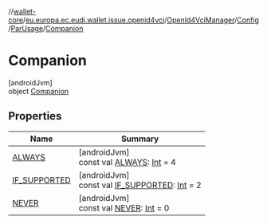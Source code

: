 //[wallet-core](../../../../../../index.md)/[eu.europa.ec.eudi.wallet.issue.openid4vci](../../../../index.md)/[OpenId4VciManager](../../../index.md)/[Config](../../index.md)/[ParUsage](../index.md)/[Companion](index.md)

# Companion

[androidJvm]\
object [Companion](index.md)

## Properties

| Name                                       | Summary                                                                                                                                              |
|--------------------------------------------|------------------------------------------------------------------------------------------------------------------------------------------------------|
| [ALWAYS](-a-l-w-a-y-s.md)                  | [androidJvm]<br>const val [ALWAYS](-a-l-w-a-y-s.md): [Int](https://kotlinlang.org/api/latest/jvm/stdlib/kotlin/-int/index.html) = 4                  |
| [IF_SUPPORTED](-i-f_-s-u-p-p-o-r-t-e-d.md) | [androidJvm]<br>const val [IF_SUPPORTED](-i-f_-s-u-p-p-o-r-t-e-d.md): [Int](https://kotlinlang.org/api/latest/jvm/stdlib/kotlin/-int/index.html) = 2 |
| [NEVER](-n-e-v-e-r.md)                     | [androidJvm]<br>const val [NEVER](-n-e-v-e-r.md): [Int](https://kotlinlang.org/api/latest/jvm/stdlib/kotlin/-int/index.html) = 0                     |

